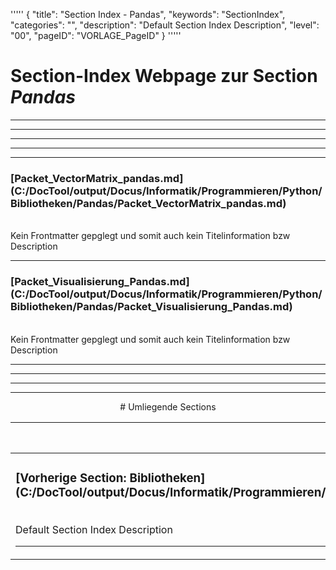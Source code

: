 '''''
{
"title": "Section Index - Pandas",
"keywords": "SectionIndex",
"categories": "",
"description": "Default Section Index Description",
"level": "00",
"pageID": "VORLAGE_PageID"
}
'''''


<h1>Section-Index Webpage zur Section <i>Pandas</i></h1>

<hr><hr><hr><hr><hr>


<h3>[Packet_VectorMatrix_pandas.md](C:/DocTool/output/Docus/Informatik/Programmieren/Python/Bibliotheken/Pandas/Packet_VectorMatrix_pandas.md)</h3><br>Kein Frontmatter gepglegt und somit auch kein Titelinformation bzw Description<hr>


<h3>[Packet_Visualisierung_Pandas.md](C:/DocTool/output/Docus/Informatik/Programmieren/Python/Bibliotheken/Pandas/Packet_Visualisierung_Pandas.md)</h3><br>Kein Frontmatter gepglegt und somit auch kein Titelinformation bzw Description<hr><center><hr><hr><hr> # Umliegende Sections
 </h2><br><table><thead> <tr> <th><center>Vorgelagerte Section</center></th> <th><center>Nachgelagerte Section</center></th></tr></thead><tbody><tr><td><h3>[Vorherige Section: Bibliotheken](C:/DocTool/output/Docus/Informatik/Programmieren/Python/Bibliotheken/SectionIndex_DocTooloutputDocusInformatikProgrammierenPythonBibliotheken.html)</h3><br>Default Section Index Description<hr></td><td>Es gibt keine weiteren Unterordner</td></tr></tbody></table>